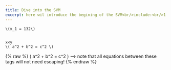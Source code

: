 ```yaml
---
title: Dive into the SVM
excerpt: here wil introduce the begining of the SVM<br/>include:<br/>1.
---
```

`\(x_1 = 132\)`
```

x<y
\( a^2 + b^2 = c^2 \)
```



 {% raw %}
 \( a^2 + b^2 = c^2 \) --> note that all equations between these tags will not need escaping! 
 {% endraw %}
